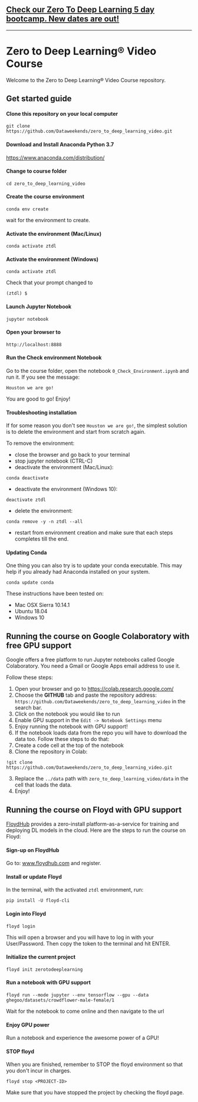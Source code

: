 ## [Check our Zero To Deep Learning 5 day bootcamp. New dates are out!](https://www.zerotodeeplearning.com)

------

# Zero to Deep Learning® Video Course

Welcome to the Zero to Deep Learning® Video Course repository.

## Get started guide

#### Clone this repository on your local computer

```
git clone https://github.com/Dataweekends/zero_to_deep_learning_video.git
```

#### Download and Install Anaconda Python 3.7

https://www.anaconda.com/distribution/

#### Change to course folder

```
cd zero_to_deep_learning_video
```

#### Create the course environment

```
conda env create
```

wait for the environment to create.

#### Activate the environment (Mac/Linux)
```
conda activate ztdl
```

#### Activate the environment (Windows)
```
conda activate ztdl
```

Check that your prompt changed to

```
(ztdl) $
```

#### Launch Jupyter Notebook

```
jupyter notebook
```

#### Open your browser to

```
http://localhost:8888
```

#### Run the Check environment Notebook

Go to the course folder, open the notebook `0_Check_Environment.ipynb` and run it. If you see the message:

    Houston we are go!

You are good to go! Enjoy!


#### Troubleshooting installation
If for some reason you don't see `Houston we are go!`, the simplest solution is to delete the environment and start from scratch again.

To remove the environment:

- close the browser and go back to your terminal
- stop jupyter notebook (CTRL-C)
- deactivate the environment (Mac/Linux):

```
conda deactivate
```

- deactivate the environment (Windows 10):

```
deactivate ztdl
```

- delete the environment:

```
conda remove -y -n ztdl --all
```

- restart from environment creation and make sure that each steps completes till the end.

#### Updating Conda

One thing you can also try is to update your conda executable. This may help if you already had Anaconda installed on your system.

```
conda update conda
```

These instructions have been tested on:

- Mac OSX Sierra 10.14.1
- Ubuntu 18.04
- Windows 10

## Running the course on Google Colaboratory with free GPU support

Google offers a free platform to run Jupyter notebooks called Google Colaboratory. You need a Gmail or Google Apps email address to use it.

Follow these steps:

1. Open your browser and go to https://colab.research.google.com/
2. Choose the **GITHUB** tab and paste the repository address: `https://github.com/Dataweekends/zero_to_deep_learning_video` in the search bar.
3. Click on the notebook you would like to run
4. Enable GPU support in the `Edit -> Notebook Settings` menu
5. Enjoy running the notebook with GPU support!
6. If the notebook loads data from the repo you will have to download the data too. Follow these steps to do that:
  1. Create a code cell at the top of the notebook
  2. Clone the repository in Colab:
  ```
  !git clone https://github.com/Dataweekends/zero_to_deep_learning_video.git
  ```
  3. Replace the `../data` path with `zero_to_deep_learning_video/data` in the cell that loads the data.
7. Enjoy!

## Running the course on Floyd with GPU support

[FloydHub](www.floydhub.com) provides a zero-install platform-as-a-service for training and deploying DL models in the cloud. Here are the steps to run the course on Floyd:

#### Sign-up on FloydHub

Go to: www.floydhub.com and register.

#### Install or update Floyd

In the terminal, with the activated `ztdl` environment, run:
```
pip install -U floyd-cli
```

#### Login into Floyd
```
floyd login
```
This will open a browser and you will have to log in with your User/Password. Then copy the token to the terminal and hit ENTER.

#### Initialize the current project
```
floyd init zerotodeeplearning
```

#### Run a notebook with GPU support
```
floyd run --mode jupyter --env tensorflow --gpu --data ghegoo/datasets/crowdflower-male-female/1
```
Wait for the notebook to come online and then navigate to the url

#### Enjoy GPU power
Run a notebook and experience the awesome power of a GPU!

#### STOP floyd
When you are finished, remember to STOP the floyd environment so that you don't incur in charges.
```
floyd stop <PROJECT-ID>
```
Make sure that you have stopped the project by checking the floyd page.
